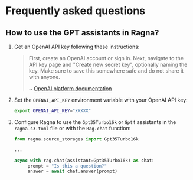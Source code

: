 # Frequently asked questions

## How to use the GPT assistants in Ragna?

1. Get an OpenAI API key following these instructions:
   > First, create an OpenAI account or sign in. Next, navigate to the API key page and
   > "Create new secret key", optionally naming the key. Make sure to save this
   > somewhere safe and do not share it with anyone.
   >
   > ~
   > [OpenAI platform documentation](https://platform.openai.com/docs/quickstart/account-setup)
2. Set the `OPENAI_API_KEY` environment variable with your OpenAI API key:
   ```bash
   export OPENAI_API_KEY="XXXXX"
   ```
3. Configure Ragna to use the `Gpt35Turbo16k` or `Gpt4` assistants in the
   `ragna-s3.toml` file or with the `Rag.chat` function:

   ```py
   from ragna.source_storages import Gpt35Turbo16k

   ...

   async with rag.chat(assistant=Gpt35Turbo16k) as chat:
        prompt = "Is this a question?"
        answer = await chat.answer(prompt)

   ```

<!-- ## Where to share feedback with developers? -->

